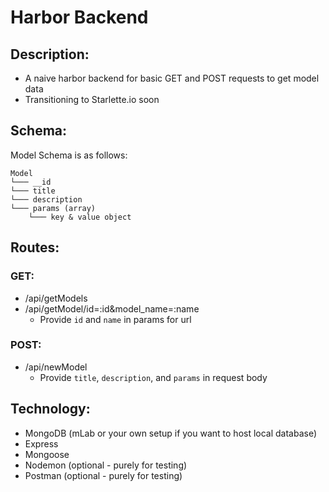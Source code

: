 # Harbor Backend

## Description:
- A naive harbor backend for basic GET and POST requests to get model data
- Transitioning to Starlette.io soon

## Schema:
Model Schema is as follows:
```
Model
└─── __id
└─── title
└─── description
└─── params (array)
    └─── key & value object
```

## Routes:
### GET:
- /api/getModels
- /api/getModel/id=:id&model_name=:name
  - Provide ```id``` and ```name``` in params for url

### POST:
- /api/newModel
  - Provide ```title```, ```description```, and ```params``` in request body

## Technology:
- MongoDB (mLab or your own setup if you want to host local database)
- Express
- Mongoose
- Nodemon (optional - purely for testing)
- Postman (optional - purely for testing)
